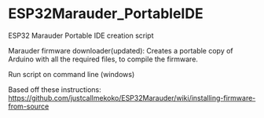 # ESP32Marauder_PortableIDE
ESP32 Marauder Portable IDE creation script

Marauder firmware downloader(updated):  Creates a portable copy of Arduino with all the required files, to compile the firmware.

Run script on command line (windows)

Based off these instructions: https://github.com/justcallmekoko/ESP32Marauder/wiki/installing-firmware-from-source


